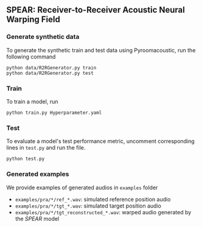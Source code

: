 ## SPEAR: Receiver-to-Receiver Acoustic Neural Warping Field

### Generate synthetic data
To generate the synthetic train and test data using Pyroomacoustic, run the following command
```shell
python data/R2RGenerator.py train
python data/R2RGenerator.py test
```

### Train
To train a model, run 
```shell
python train.py Hyperparameter.yaml
```

### Test
To evaluate a model's test performance metric, uncomment corresponding lines in `test.py` and run the file. 
```shell
python test.py
```
### Generated examples
We provide examples of generated audios in `examples` folder
- `examples/pra/*/ref_*.wav`: simulated reference position audio
- `examples/pra/*/tgt_*.wav`: simulated target position audio
- `examples/pra/*/tgt_reconstructed_*.wav`: warped audio generated by the *SPEAR* model
